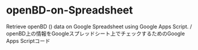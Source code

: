 # openBD-on-Spreadsheet
Retrieve openBD () data on Google Spreadsheet using Google Apps Script. / openBD上の情報をGoogleスプレッドシート上でチェックするためのGoogle Apps Scriptコード
